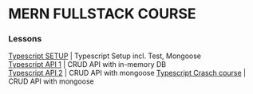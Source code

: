 # MERN FULLSTACK COURSE

### Lessons


[Typescript SETUP](./typescript_setup/) | Typescript Setup incl. Test, Mongoose    
[Typescript API 1](./api_in_memory_db) | CRUD API with in-memory DB     
[Typescript API 2](./api_mongo) | CRUD API with mongoose
[Typescript Crasch course](./api_mongo) | CRUD API with mongoose